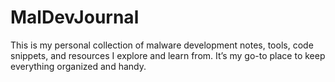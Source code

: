 # MalDevJournal
This is my personal collection of malware development notes, tools, code snippets, and resources I explore and learn from. It’s my go-to place to keep everything organized and handy.
